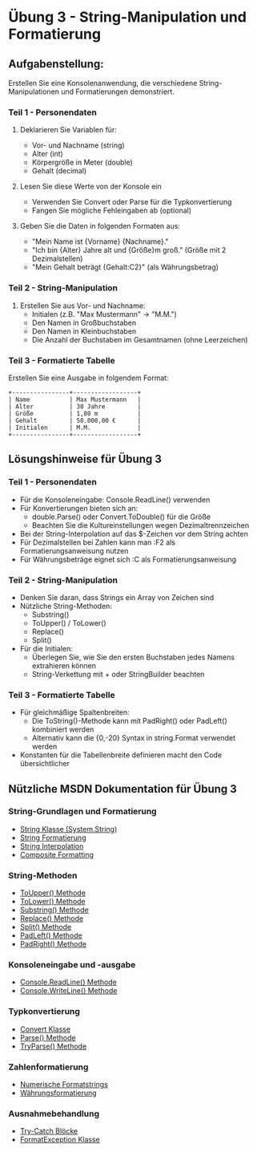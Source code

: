 # Übung 3 - String-Manipulation und Formatierung

## Aufgabenstellung:

Erstellen Sie eine Konsolenanwendung, die verschiedene String-Manipulationen und Formatierungen demonstriert.

### Teil 1 - Personendaten

1. Deklarieren Sie Variablen für:
   - Vor- und Nachname (string)
   - Alter (int)
   - Körpergröße in Meter (double)
   - Gehalt (decimal)

2. Lesen Sie diese Werte von der Konsole ein
   - Verwenden Sie Convert oder Parse für die Typkonvertierung
   - Fangen Sie mögliche Fehleingaben ab (optional)

3. Geben Sie die Daten in folgenden Formaten aus:
   - "Mein Name ist {Vorname} {Nachname}."
   - "Ich bin {Alter} Jahre alt und {Größe}m groß." (Größe mit 2 Dezimalstellen)
   - "Mein Gehalt beträgt {Gehalt:C2}" (als Währungsbetrag)

### Teil 2 - String-Manipulation

1. Erstellen Sie aus Vor- und Nachname:
   - Initialen (z.B. "Max Mustermann" → "M.M.")
   - Den Namen in Großbuchstaben
   - Den Namen in Kleinbuchstaben
   - Die Anzahl der Buchstaben im Gesamtnamen (ohne Leerzeichen)

### Teil 3 - Formatierte Tabelle

Erstellen Sie eine Ausgabe in folgendem Format:

```text
+----------------+------------------+
| Name           | Max Mustermann   |
| Alter          | 30 Jahre         |
| Größe          | 1,80 m           |
| Gehalt         | 50.000,00 €      |
| Initialen      | M.M.             |
+----------------+------------------+
```

## Lösungshinweise für Übung 3

### Teil 1 - Personendaten

- Für die Konsoleneingabe: Console.ReadLine() verwenden
- Für Konvertierungen bieten sich an:
  - double.Parse() oder Convert.ToDouble() für die Größe
  - Beachten Sie die Kultureinstellungen wegen Dezimaltrennzeichen
- Bei der String-Interpolation auf das $-Zeichen vor dem String achten
- Für Dezimalstellen bei Zahlen kann man :F2 als Formatierungsanweisung nutzen
- Für Währungsbeträge eignet sich :C als Formatierungsanweisung

### Teil 2 - String-Manipulation

- Denken Sie daran, dass Strings ein Array von Zeichen sind
- Nützliche String-Methoden:
  - Substring()
  - ToUpper() / ToLower()
  - Replace()
  - Split()
- Für die Initialen:
  - Überlegen Sie, wie Sie den ersten Buchstaben jedes Namens extrahieren können
  - String-Verkettung mit + oder StringBuilder beachten

### Teil 3 - Formatierte Tabelle

- Für gleichmäßige Spaltenbreiten:
  - Die ToString()-Methode kann mit PadRight() oder PadLeft() kombiniert werden
  - Alternativ kann die {0,-20} Syntax in string.Format verwendet werden
- Konstanten für die Tabellenbreite definieren macht den Code übersichtlicher

## Nützliche MSDN Dokumentation für Übung 3

### String-Grundlagen und Formatierung
- [String Klasse (System.String)](https://learn.microsoft.com/de-de/dotnet/api/system.string)
- [String Formatierung](https://learn.microsoft.com/de-de/dotnet/standard/base-types/formatting-types)
- [String Interpolation](https://learn.microsoft.com/de-de/dotnet/csharp/language-reference/tokens/interpolated)
- [Composite Formatting](https://learn.microsoft.com/de-de/dotnet/standard/base-types/composite-formatting)

### String-Methoden
- [ToUpper() Methode](https://learn.microsoft.com/de-de/dotnet/api/system.string.toupper)
- [ToLower() Methode](https://learn.microsoft.com/de-de/dotnet/api/system.string.tolower)
- [Substring() Methode](https://learn.microsoft.com/de-de/dotnet/api/system.string.substring)
- [Replace() Methode](https://learn.microsoft.com/de-de/dotnet/api/system.string.replace)
- [Split() Methode](https://learn.microsoft.com/de-de/dotnet/api/system.string.split)
- [PadLeft() Methode](https://learn.microsoft.com/de-de/dotnet/api/system.string.padleft)
- [PadRight() Methode](https://learn.microsoft.com/de-de/dotnet/api/system.string.padright)

### Konsoleneingabe und -ausgabe
- [Console.ReadLine() Methode](https://learn.microsoft.com/de-de/dotnet/api/system.console.readline)
- [Console.WriteLine() Methode](https://learn.microsoft.com/de-de/dotnet/api/system.console.writeline)

### Typkonvertierung
- [Convert Klasse](https://learn.microsoft.com/de-de/dotnet/api/system.convert)
- [Parse() Methode](https://learn.microsoft.com/de-de/dotnet/api/system.int32.parse)
- [TryParse() Methode](https://learn.microsoft.com/de-de/dotnet/api/system.int32.tryparse)

### Zahlenformatierung
- [Numerische Formatstrings](https://learn.microsoft.com/de-de/dotnet/standard/base-types/standard-numeric-format-strings)
- [Währungsformatierung](https://learn.microsoft.com/de-de/dotnet/standard/base-types/standard-numeric-format-strings#currency-format-specifier-c)

### Ausnahmebehandlung
- [Try-Catch Blöcke](https://learn.microsoft.com/de-de/dotnet/csharp/language-reference/statements/try-catch-finally)
- [FormatException Klasse](https://learn.microsoft.com/de-de/dotnet/api/system.formatexception)